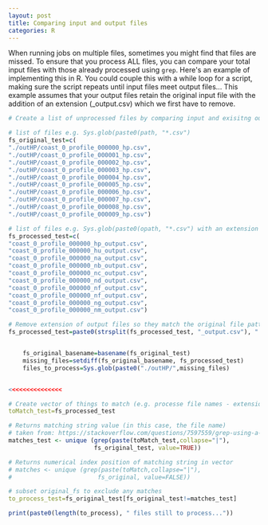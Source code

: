 ```yaml
---
layout: post
title: Comparing input and output files
categories: R
---
```


When running jobs on multiple files, sometimes you might find that files are missed. To ensure that you process ALL files, you can compare your total input files with those already processed using `grep`. Here's an example of implementing this in R. You could couple this with a while loop for a script, making sure the script repeats until input files meet output files... This example assumes that your output files retain the original input file with the addition of an extension (\_output.csv) which we first have to remove.

```R
# Create a list of unprocessed files by comparing input and exisitng output files

# list of files e.g. Sys.glob(paste0(path, "*.csv")
fs_original_test=c(
"./outHP/coast_0_profile_000000_hp.csv",
"./outHP/coast_0_profile_000001_hp.csv",
"./outHP/coast_0_profile_000002_hp.csv",
"./outHP/coast_0_profile_000003_hp.csv",
"./outHP/coast_0_profile_000004_hp.csv",
"./outHP/coast_0_profile_000005_hp.csv",
"./outHP/coast_0_profile_000006_hp.csv",
"./outHP/coast_0_profile_000007_hp.csv",
"./outHP/coast_0_profile_000008_hp.csv",
"./outHP/coast_0_profile_000009_hp.csv")

# list of files e.g. Sys.glob(paste0(opath, "*.csv") with an extension 
fs_processed_test=c(
"coast_0_profile_000000_hp_output.csv",
"coast_0_profile_000000_hu_output.csv",
"coast_0_profile_000000_na_output.csv",
"coast_0_profile_000000_nb_output.csv",
"coast_0_profile_000000_nc_output.csv",
"coast_0_profile_000000_nd_output.csv",
"coast_0_profile_000000_nf_output.csv",
"coast_0_profile_000000_nf_output.csv",
"coast_0_profile_000000_ng_output.csv",
"coast_0_profile_000000_nm_output.csv")

# Remove extension of output files so they match the original file pattern
fs_processed_test=paste0(strsplit(fs_processed_test, "_output.csv"), ".csv")


	fs_original_basename=basename(fs_original_test)
	missing_files=setdiff(fs_original_basename, fs_processed_test)
	files_to_process=Sys.glob(paste0("./outHP/",missing_files)


<<<<<<<<<<<<<<<

# Create vector of things to match (e.g. processe file names - extensions have been removed)
toMatch_test=fs_processed_test

# Returns matching string value (in this case, the file name)
# taken from: https://stackoverflow.com/questions/7597559/grep-using-a-character-vector-with-multiple-patterns
matches_test <- unique (grep(paste(toMatch_test,collapse="|"), 
                        fs_original_test, value=TRUE))

# Returns numerical index position of matching string in vector
# matches <- unique (grep(paste(toMatch,collapse="|"), 
#                        fs_original, value=FALSE))

# subset original_fs to exclude any matches
to_process_test=fs_original_test[fs_original_test!=matches_test]

print(paste0(length(to_process), " files still to process..."))
```


